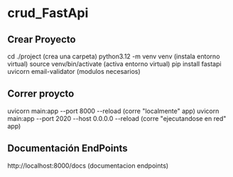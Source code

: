 # crud_FastApi


## Crear Proyecto
cd ./project   (crea una carpeta)
python3.12 -m venv venv (instala entorno virtual)
source venv/bin/activate (activa entorno virtual)
pip install fastapi uvicorn email-validator (modulos necesarios)


## Correr proycto
uvicorn main:app --port 8000 --reload (corre "localmente" app)
uvicorn main:app --port 2020 --host 0.0.0.0 --reload (corre "ejecutandose en red" app)

## Documentación EndPoints
http://localhost:8000/docs (documentacion endpoints)